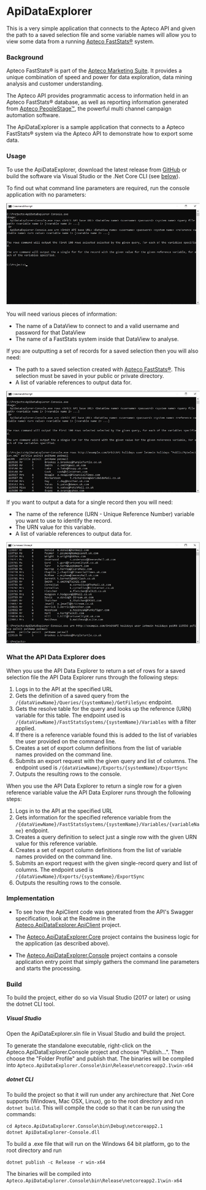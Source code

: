 # ApiDataExplorer
This is a very simple application that connects to the Apteco API and given the path to a saved selection file and
some variable names will allow you to view some data from a running 
[Apteco FastStats®](https://www.apteco.com/products/faststats) system.

### Background
Apteco FastStats® is part of the [Apteco Marketing Suite](http://www.apteco.com).  It provides a unique
combination of speed and power for data exploration, data mining analysis and customer understanding.

The Apteco API provides programmatic access to information held in an Apteco FastStats® database, as
well as reporting information generated from [Apteco PeopleStage™](https://www.apteco.com/products/peoplestage),
the powerful multi channel campaign automation software.

The ApiDataExplorer is a sample application that connects to a Apteco FastStats® system via the
Apteco API to demonstrate how to export some data.

### Usage
To use the ApiDataExplorer, download the latest release from [GitHub](https://github.com/Apteco/ApiDataExplorer/releases)
or build the software via Visual Studio or the .Net Core CLI (see [below](#Build)).

To find out what command line parameters are required, run the console application with no parameters:

![Get Usage](Apteco.ApiDataExplorer.Resources/Images/Readme/ApiDataExplorer-Usage.jpg)

You will need various pieces of information:

* The name of a DataView to connect to and a valid username and password for that DataView
* The name of a FastStats system inside that DataView to analyse.

If you are outputting a set of records for a saved selection then you will also need:

* The path to a saved selection created with [Apteco FastStats®](https://www.apteco.com/products/faststats).
This selection must be saved in your public or private directory.
* A list of variable references to output data for.

![Output data for selection](Apteco.ApiDataExplorer.Resources/Images/Readme/ApiDataExplorer-Rows.jpg)

If you want to output a data for a single record then you will need:

* The name of the reference (URN - Unique Reference Number) variable you want to use to identify the record.
* The URN value for this variable.
* A list of variable references to output data for.

![Output data for URN](Apteco.ApiDataExplorer.Resources/Images/Readme/ApiDataExplorer-URN.jpg)

### What the API Data Explorer does

When you use the API Data Explorer to return a set of rows for a saved selection file the API Data Explorer runs
through the following steps:

1. Logs in to the API at the specified URL
2. Gets the definition of a saved query from the `/{dataViewName}/Queries/{systemName}/GetFileSync` endpoint.
3. Gets the resolve table for the query and looks up the reference (URN) variable for this table. The endpoint used is
`/{dataViewName}/FastStatsSystems/{systemName}/Variables` with a filter applied. 
4. If there is a reference variable found this is added to the list of variables the user provided on the command line.
5. Creates a set of export column definitions from the list of variable names provided on the command line.
6. Submits an export request with the given query and list of columns.  The endpoint used is
`/{dataViewName}/Exports/{systemName}/ExportSync` 
7. Outputs the resulting rows to the console.

When you use the API Data Explorer to return a single row for a given reference variable value the API Data Explorer
runs through the following steps:

1. Logs in to the API at the specified URL
2. Gets information for the specified reference variable from the
`/{dataViewName}/FastStatsSystems/{systemName}/Variables/{variableName}` endpoint.
3. Creates a query definition to select just a single row with the given URN value for this reference variable.
4. Creates a set of export column definitions from the list of variable names provided on the command line.
5. Submits an export request with the given single-record query and list of columns.  The endpoint used is
`/{dataViewName}/Exports/{systemName}/ExportSync` 
7. Outputs the resulting rows to the console.

### Implementation
* To see how the ApiClient code was generated from the API's Swagger specification, look at the
Readme in the [Apteco.ApiDataExplorer.ApiClient](Apteco.ApiDataExplorer.ApiClient) project.

* The [Apteco.ApiDataExplorer.Core](Apteco.ApiDataExplorer.Core) project contains the business logic for the
application (as described above).

* The [Apteco.ApiDataExplorer.Console](Apteco.ApiDataExplorer.Console) project contains a console application
entry point that simply gathers the command line parameters and starts the processing.

### Build
To build the project, either do so via Visual Studio (2017 or later) or using the dotnet CLI tool.

##### Visual Studio
Open the ApiDataExplorer.sln file in Visual Studio and build the project.

To generate the standalone executable, right-click on the Apteco.ApiDataExplorer.Console project and choose "Publish...".
Then choose the "Folder Profile" and publish that.  The binaries will be compiled into
`Apteco.ApiDataExplorer.Console\bin\Release\netcoreapp2.1\win-x64`

##### dotnet CLI
To build the project so that it will run under any archirecture that .Net Core supports (Windows, Mac OSX, Linux), go to the
root directory and run `dotnet build`.  This will compile the code so that it can be run using the commands:

```
cd Apteco.ApiDataExplorer.Console\bin\Debug\netcoreapp2.1
dotnet ApiDataExplorer-Console.dll
```

To build a .exe file that will run on the Windows 64 bit platform, go to the root directory and run 
```
dotnet publish -c Release -r win-x64
```

The binaries will be compiled into
`Apteco.ApiDataExplorer.Console\bin\Release\netcoreapp2.1\win-x64`
